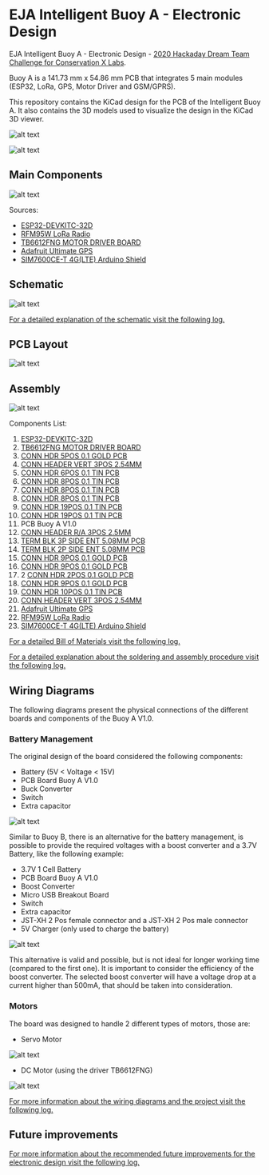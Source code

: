 # EJA Intelligent Buoy A - Electronic Design

EJA Intelligent Buoy A - Electronic Design - [2020 Hackaday Dream Team Challenge for Conservation X Labs](https://hackaday.io/project/173457-2020-hdp-dream-team-conservation-x-labs).

Buoy A is a 141.73 mm x 54.86 mm PCB that integrates 5 main modules (ESP32, LoRa, GPS, Motor Driver and GSM/GPRS).

This repository contains the KiCad design for the PCB of the Intelligent Buoy A. It also contains the 3D models used to visualize the design in the KiCad 3D viewer.

![alt text](./img/Buoy_A_WithGSM_01.png "Front Layer PCB")

![alt text](./img/Buoy_A_WithGSM_03.png "Back Layer PCB")

## Main Components ##

![alt text](./img/Components_Buoy_4.jpg "Components")

Sources:

- [ESP32-DEVKITC-32D](https://www.digikey.com/product-detail/es/espressif-systems/ESP32-DEVKITC-32D/1965-1000-ND/9356990)
- [RFM95W LoRa Radio](https://www.digikey.com/product-detail/es/adafruit-industries-llc/3072/1528-1667-ND/6005357)
- [TB6612FNG MOTOR DRIVER BOARD](https://www.digikey.com/product-detail/es/sparkfun-electronics/ROB-14450/1568-1755-ND/7915576)
- [Adafruit Ultimate GPS](https://www.digikey.com/product-detail/es/adafruit-industries-llc/746/1528-1153-ND/5353613)
- [SIM7600CE-T 4G(LTE) Arduino Shield](https://www.mouser.com/ProductDetail/DFRobot/TEL0124?qs=17u8i%2FzlE88MEbXRJuYFsA==)

## Schematic ##

![alt text](./img/Schematic_Buoy_A.png "Schematic")

[For a detailed explanation of the schematic visit the following log.](https://hackaday.io/project/173457/log/181830-buoy-a-v10-schematic-and-pcb-design)

## PCB Layout ##

![alt text](./img/Layout_Buoy_A.png "PCB Layout")

## Assembly ##

![alt text](./Assembly/Assembly_N_01_Buoy_A-All_2.jpg "Assembly Guide")

Components List:

1. [ESP32-DEVKITC-32D](https://www.digikey.com/product-detail/es/espressif-systems/ESP32-DEVKITC-32D/1965-1000-ND/9356990)
2. [TB6612FNG MOTOR DRIVER BOARD](https://www.digikey.com/product-detail/es/sparkfun-electronics/ROB-14450/1568-1755-ND/7915576)
3. [CONN HDR 5POS 0.1 GOLD PCB](https://www.digikey.com/product-detail/es/sullins-connector-solutions/PPTC051LFBN-RC/S6103-ND/807239)
4. [CONN HEADER VERT 3POS 2.54MM](https://www.digikey.com/product-detail/es/jst-sales-america-inc/S2B-XH-A-1-LF-SN/455-4226-ND/9961922)
5. [CONN HDR 6POS 0.1 TIN PCB](https://www.digikey.com/product-detail/es/sullins-connector-solutions/PPTC061LFBN-RC/S7004-ND/810145)
6. [CONN HDR 8POS 0.1 TIN PCB](https://www.digikey.com/product-detail/es/sullins-connector-solutions/PPTC081LFBN-RC/S7006-ND/810147)
7. [CONN HDR 8POS 0.1 TIN PCB](https://www.digikey.com/product-detail/es/sullins-connector-solutions/PPTC081LFBN-RC/S7006-ND/810147)
8. [CONN HDR 8POS 0.1 TIN PCB](https://www.digikey.com/product-detail/es/sullins-connector-solutions/PPTC081LFBN-RC/S7006-ND/810147)
9. [CONN HDR 19POS 0.1 TIN PCB](https://www.digikey.com/product-detail/es/sullins-connector-solutions/PPTC191LFBN-RC/S7017-ND/810157)
10. [CONN HDR 19POS 0.1 TIN PCB](https://www.digikey.com/product-detail/es/sullins-connector-solutions/PPTC191LFBN-RC/S7017-ND/810157)
11. PCB Buoy A V1.0
12. [CONN HEADER R/A 3POS 2.5MM](https://www.digikey.com/product-detail/es/jst-sales-america-inc/S3B-XH-A-1-LF-SN/455-2954-ND/1556255)
13. [TERM BLK 3P SIDE ENT 5.08MM PCB](https://www.digikey.com/product-detail/es/on-shore-technology-inc/OSTTC032162/ED2610-ND/614559)
14. [TERM BLK 2P SIDE ENT 5.08MM PCB](https://www.digikey.com/product-detail/es/on-shore-technology-inc/OSTTC022162/ED2609-ND/614558)
15. [CONN HDR 9POS 0.1 GOLD PCB](https://www.digikey.com/product-detail/es/sullins-connector-solutions/PPPC091LFBN-RC/S7042-ND/810181)
16. [CONN HDR 9POS 0.1 GOLD PCB](https://www.digikey.com/product-detail/es/sullins-connector-solutions/PPPC091LFBN-RC/S7042-ND/810181)
17. 2 [CONN HDR 2POS 0.1 GOLD PCB](https://www.digikey.com/product-detail/es/sullins-connector-solutions/PPPC021LFBN-RC/S7035-ND/810174)
18. [CONN HDR 9POS 0.1 GOLD PCB](https://www.digikey.com/product-detail/es/sullins-connector-solutions/PPPC091LFBN-RC/S7042-ND/810181)
19. [CONN HDR 10POS 0.1 TIN PCB](https://www.digikey.com/product-detail/es/sullins-connector-solutions/PPTC101LFBN-RC/S7008-ND/810149)
20. [CONN HEADER VERT 3POS 2.54MM](https://www.digikey.com/product-detail/es/jst-sales-america-inc/S2B-XH-A-1-LF-SN/455-4226-ND/9961922)
21. [Adafruit Ultimate GPS](https://www.digikey.com/product-detail/es/adafruit-industries-llc/746/1528-1153-ND/5353613)
22. [RFM95W LoRa Radio](https://www.digikey.com/product-detail/es/adafruit-industries-llc/3072/1528-1667-ND/6005357)
23. [SIM7600CE-T 4G(LTE) Arduino Shield](https://www.mouser.com/ProductDetail/DFRobot/TEL0124?qs=17u8i%2FzlE88MEbXRJuYFsA==)

[For a detailed Bill of Materials visit the following log.](https://hackaday.io/project/173457/log/183798-buoy-a-v10-bill-of-materials)

[For a detailed explanation about the soldering and assembly procedure visit the following log.](https://hackaday.io/project/173457/log/183738-buoy-a-v10-assembly)

## Wiring Diagrams ##

The following diagrams present the physical connections of the different boards and components of the Buoy A V1.0.

### Battery Management ###

The original design of the board considered the following components:

- Battery (5V < Voltage < 15V)
- PCB Board Buoy A V1.0
- Buck Converter
- Switch
- Extra capacitor

![alt text](./Wiring_Diagrams/Wiring_Buoy_WithGSM_02_wired.png "Buck Converter")

Similar to Buoy B, there is an alternative for the battery management, is possible to provide the required voltages with a boost converter and a 3.7V Battery, like the following example:

- 3.7V 1 Cell Battery
- PCB Board Buoy A V1.0
- Boost Converter
- Micro USB Breakout Board
- Switch
- Extra capacitor
- JST-XH 2 Pos female connector and a JST-XH 2 Pos male connector
- 5V Charger (only used to charge the battery)

![alt text](./Wiring_Diagrams/Wiring_Buoy_WithGSM_01_wired.png "Boost Converter")

This alternative is valid and possible, but is not ideal for longer working time (compared to the first one). It is important to consider the efficiency of the boost converter. The selected boost converter will have a voltage drop at a current higher than 500mA, that should be taken into consideration.

### Motors ###

The board was designed to handle 2 different types of motors, those are:

- Servo Motor

![alt text](./Wiring_Diagrams/Wiring_Buoy_WithGSM_03_wired.png "Servo Motor")

- DC Motor (using the driver TB6612FNG)

![alt text](./Wiring_Diagrams/Wiring_Buoy_WithGSM_04_wired.png "DC Motor")

[For more information about the wiring diagrams and the project visit the following log.](https://hackaday.io/project/173457/log/182856-buoy-a-v10-wiring-diagrams)

## Future improvements ##

[For more information about the recommended future improvements for the electronic design visit the following log.](https://hackaday.io/project/173457/log/183807-future-improvements-pcb-design)
